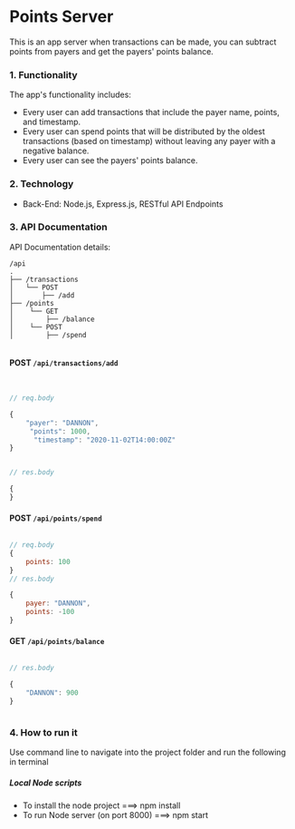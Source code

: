 # Points Server

This is an app server when transactions can be made, you can subtract points from payers and get the payers' points balance.

### 1. Functionality

The app's functionality includes:

- Every user can add transactions that include the payer name, points, and timestamp.
- Every user can spend points that will be distributed by the oldest transactions (based on timestamp) without leaving any payer with a negative balance.
- Every user can see the payers' points balance.

### 2. Technology

- Back-End: Node.js, Express.js, RESTful API Endpoints

### 3. API Documentation

API Documentation details:

```text
/api
.
├── /transactions
│   └── POST
│       ├── /add
├── /points
│    └── GET
│        ├── /balance
│    └── POST
│        ├── /spend


```

#### POST `/api/transactions/add`

```js


// req.body

{ 
    "payer": "DANNON",
     "points": 1000,
      "timestamp": "2020-11-02T14:00:00Z" 
}


// res.body

{
}

```

#### POST `/api/points/spend`

```js

// req.body
{
    points: 100
}
// res.body

{ 
    payer: "DANNON",
    points: -100
}


```

#### GET `/api/points/balance`

```js

// res.body

{
    "DANNON": 900
}



```

### 4. How to run it

Use command line to navigate into the project folder and run the following in terminal

##### Local Node scripts

- To install the node project ===> npm install
- To run Node server (on port 8000) ===> npm start
